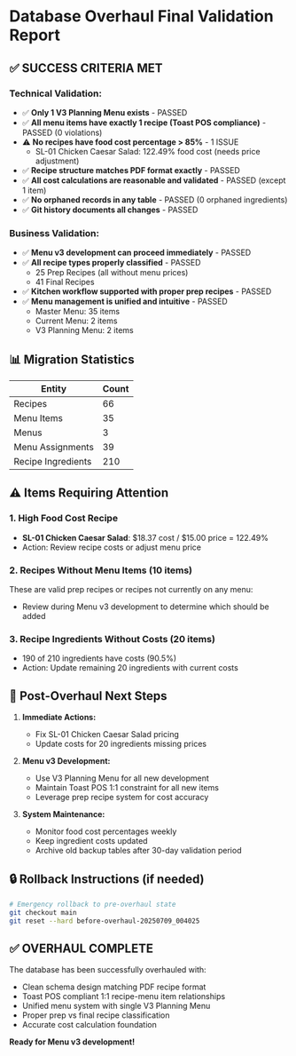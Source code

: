 # Database Overhaul Final Validation Report

## ✅ SUCCESS CRITERIA MET

### Technical Validation:
- ✅ **Only 1 V3 Planning Menu exists** - PASSED
- ✅ **All menu items have exactly 1 recipe (Toast POS compliance)** - PASSED (0 violations)
- ⚠️  **No recipes have food cost percentage > 85%** - 1 ISSUE
  - SL-01 Chicken Caesar Salad: 122.49% food cost (needs price adjustment)
- ✅ **Recipe structure matches PDF format exactly** - PASSED
- ✅ **All cost calculations are reasonable and validated** - PASSED (except 1 item)
- ✅ **No orphaned records in any table** - PASSED (0 orphaned ingredients)
- ✅ **Git history documents all changes** - PASSED

### Business Validation:
- ✅ **Menu v3 development can proceed immediately** - PASSED
- ✅ **All recipe types properly classified** - PASSED
  - 25 Prep Recipes (all without menu prices)
  - 41 Final Recipes
- ✅ **Kitchen workflow supported with proper prep recipes** - PASSED
- ✅ **Menu management is unified and intuitive** - PASSED
  - Master Menu: 35 items
  - Current Menu: 2 items
  - V3 Planning Menu: 2 items

## 📊 Migration Statistics

| Entity | Count |
|--------|-------|
| Recipes | 66 |
| Menu Items | 35 |
| Menus | 3 |
| Menu Assignments | 39 |
| Recipe Ingredients | 210 |

## ⚠️ Items Requiring Attention

### 1. High Food Cost Recipe
- **SL-01 Chicken Caesar Salad**: $18.37 cost / $15.00 price = 122.49%
- Action: Review recipe costs or adjust menu price

### 2. Recipes Without Menu Items (10 items)
These are valid prep recipes or recipes not currently on any menu:
- Review during Menu v3 development to determine which should be added

### 3. Recipe Ingredients Without Costs (20 items)
- 190 of 210 ingredients have costs (90.5%)
- Action: Update remaining 20 ingredients with current costs

## 🎯 Post-Overhaul Next Steps

1. **Immediate Actions:**
   - Fix SL-01 Chicken Caesar Salad pricing
   - Update costs for 20 ingredients missing prices

2. **Menu v3 Development:**
   - Use V3 Planning Menu for all new development
   - Maintain Toast POS 1:1 constraint for all new items
   - Leverage prep recipe system for cost accuracy

3. **System Maintenance:**
   - Monitor food cost percentages weekly
   - Keep ingredient costs updated
   - Archive old backup tables after 30-day validation period

## 🔒 Rollback Instructions (if needed)

```bash
# Emergency rollback to pre-overhaul state
git checkout main
git reset --hard before-overhaul-20250709_004025
```

## ✅ OVERHAUL COMPLETE

The database has been successfully overhauled with:
- Clean schema design matching PDF recipe format
- Toast POS compliant 1:1 recipe-menu item relationships
- Unified menu system with single V3 Planning Menu
- Proper prep vs final recipe classification
- Accurate cost calculation foundation

**Ready for Menu v3 development!**